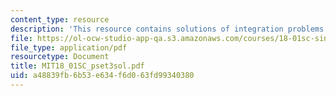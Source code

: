 ```yaml
---
content_type: resource
description: 'This resource contains solutions of integration problems. '
file: https://ol-ocw-studio-app-qa.s3.amazonaws.com/courses/18-01sc-single-variable-calculus-fall-2010/a48839fb6b53e634f6d063fd99340380_MIT18_01SC_pset3sol.pdf
file_type: application/pdf
resourcetype: Document
title: MIT18_01SC_pset3sol.pdf
uid: a48839fb-6b53-e634-f6d0-63fd99340380
---
```

